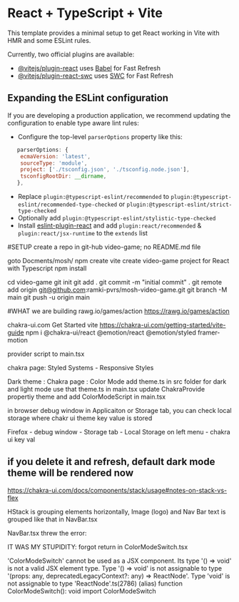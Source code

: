 # React + TypeScript + Vite

This template provides a minimal setup to get React working in Vite with HMR and some ESLint rules.

Currently, two official plugins are available:

- [@vitejs/plugin-react](https://github.com/vitejs/vite-plugin-react/blob/main/packages/plugin-react/README.md) uses [Babel](https://babeljs.io/) for Fast Refresh
- [@vitejs/plugin-react-swc](https://github.com/vitejs/vite-plugin-react-swc) uses [SWC](https://swc.rs/) for Fast Refresh

## Expanding the ESLint configuration

If you are developing a production application, we recommend updating the configuration to enable type aware lint rules:

- Configure the top-level `parserOptions` property like this:

```js
   parserOptions: {
    ecmaVersion: 'latest',
    sourceType: 'module',
    project: ['./tsconfig.json', './tsconfig.node.json'],
    tsconfigRootDir: __dirname,
   },
```

- Replace `plugin:@typescript-eslint/recommended` to `plugin:@typescript-eslint/recommended-type-checked` or `plugin:@typescript-eslint/strict-type-checked`
- Optionally add `plugin:@typescript-eslint/stylistic-type-checked`
- Install [eslint-plugin-react](https://github.com/jsx-eslint/eslint-plugin-react) and add `plugin:react/recommended` & `plugin:react/jsx-runtime` to the `extends` list

#SETUP
create a repo in git-hub video-game; no README.md file

goto Docments/mosh/
npm create vite
create video-game project for React with Typescript
npm install

cd video-game
git init
git add .
git commit -m "initial commit" .
git remote add origin git@github.com:ramki-pvrs/mosh-video-game.git
git branch -M main
git push -u origin main

#WHAT we are building
rawg.io/games/action
https://rawg.io/games/action

chakra-ui.com
Get Started
vite
https://chakra-ui.com/getting-started/vite-guide
npm i @chakra-ui/react @emotion/react @emotion/styled framer-motion

provider script to main.tsx

chakra page: Styled Systems - Responsive Styles

Dark theme : Chakra page : Color Mode
add theme.ts in src folder for dark and light mode
use that theme.ts in main.tsx
update ChakraProvide propertiy theme and add ColorModeScript in main.tsx

in browser debug window in Applicaiton or Storage tab, you can check local storage
where chakr ui theme key value is stored

Firefox - debug window - Storage tab - Local Storage on left menu - chakra ui key val

## if you delete it and refresh, default dark mode theme will be rendered now

https://chakra-ui.com/docs/components/stack/usage#notes-on-stack-vs-flex

HStack is grouping elements horizontally, Image (logo) and Nav Bar text is grouped like that in NavBar.tsx

NavBar.tsx threw the error:

IT WAS MY STUPIDITY: forgot return in ColorModeSwitch.tsx

'ColorModeSwitch' cannot be used as a JSX component.
Its type '() => void' is not a valid JSX element type.
Type '() => void' is not assignable to type '(props: any, deprecatedLegacyContext?: any) => ReactNode'.
Type 'void' is not assignable to type 'ReactNode'.ts(2786)
(alias) function ColorModeSwitch(): void
import ColorModeSwitch
